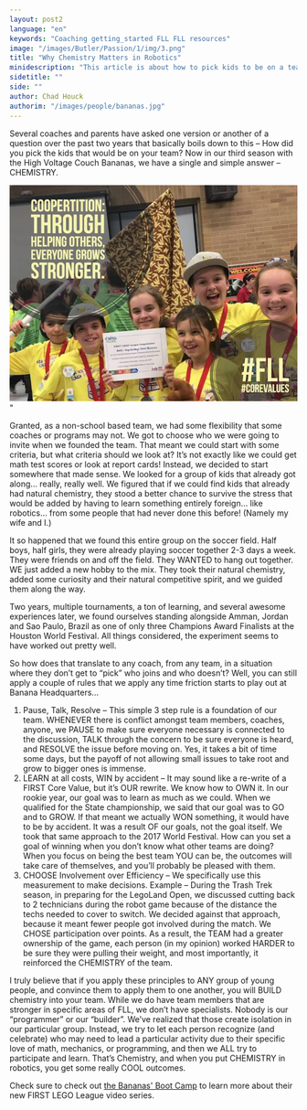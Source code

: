 ```yaml
---
layout: post2
language: "en"
keywords: "Coaching getting_started FLL FLL resources"
image: "/images/Butler/Passion/1/img/3.png"
title: "Why Chemistry Matters in Robotics"
minidescription: "This article is about how to pick kids to be on a team."
sidetitle: ""
side: ""
author: Chad Houck
authorim: "/images/people/bananas.jpg"
---
```


Several coaches and parents have asked one version or another of a question over the past two years that basically boils down to this – How did you pick the kids that would be on your team?  Now in our third season with the High Voltage Couch Bananas, we have a single and simple answer – CHEMISTRY.  

<img src="/images/coachcorner/BananasFLL.jpg" style="max-width: 100%" />"


Granted, as a non-school based team, we had some flexibility that some coaches or programs may not.  We got to choose who we were going to invite when we founded the team.  That meant we could start with some criteria, but what criteria should we look at?  It’s not exactly like we could get math test scores or look at report cards!  Instead, we decided to start somewhere that made sense.  We looked for a group of kids that already got along… really, really well.  We figured that if we could find kids that already had natural chemistry, they stood a better chance to survive the stress that would be added by having to learn something entirely foreign… like robotics… from some people that had never done this before! (Namely my wife and I.)  

It so happened that we found this entire group on the soccer field.  Half boys, half girls, they were already playing soccer together 2-3 days a week.  They were friends on and off the field.  They WANTED to hang out together.  WE just added a new hobby to the mix.  They took their natural chemistry, added some curiosity and their natural competitive spirit, and we guided them along the way.

Two years, multiple tournaments, a ton of learning, and several awesome experiences later, we found ourselves standing alongside Amman, Jordan and Sao Paulo, Brazil as one of only three Champions Award Finalists at the Houston World Festival.  All things considered, the experiment seems to have worked out pretty well.

So how does that translate to any coach, from any team, in a situation where they don’t get to “pick” who joins and who doesn’t?  Well, you can still apply a couple of rules that we apply any time friction starts to play out at Banana Headquarters…

1.	Pause, Talk, Resolve – This simple 3 step rule is a foundation of our team.  WHENEVER there is conflict amongst team members, coaches, anyone, we PAUSE to make sure everyone necessary is connected to the discussion, TALK through the concern to be sure everyone is heard, and RESOLVE the issue before moving on.  Yes, it takes a bit of time some days, but the payoff of not allowing small issues to take root and grow to bigger ones is immense.
2.	LEARN at all costs, WIN by accident – It may sound like a re-write of a FIRST Core Value, but it’s OUR rewrite.  We know how to OWN it.  In our rookie year, our goal was to learn as much as we could.  When we qualified for the State championship, we said that our goal was to GO and to GROW.  If that meant we actually WON something, it would have to be by accident.  It was a result OF our goals, not the goal itself.  We took that same approach to the 2017 World Festival.  How can you set a goal of winning when you don’t know what other teams are doing?  When you focus on being the best team YOU can be, the outcomes will take care of themselves, and you’ll probably be pleased with them.  
3.	CHOOSE Involvement over Efficiency – We specifically use this measurement to make decisions.  Example – During the Trash Trek season, in preparing for the LegoLand Open, we discussed cutting back to 2 technicians during the robot game because of the distance the techs needed to cover to switch.  We decided against that approach, because it meant fewer people got involved during the match.  We CHOSE participation over points.  As a result, the TEAM had a greater ownership of the game, each person (in my opinion) worked HARDER to be sure they were pulling their weight, and most importantly, it reinforced the CHEMISTRY of the team.

I truly believe that if you apply these principles to ANY group of young people, and convince them to apply them to one another, you will BUILD chemistry into your team.  While we do have team members that are stronger in specific areas of FLL, we don’t have specialists.  Nobody is our “programmer” or our “builder”.  We’ve realized that those create isolation in our particular group.  Instead, we try to let each person recognize (and celebrate) who may need to lead a particular activity due to their specific love of math, mechanics, or programming, and then we ALL try to participate and learn.  That’s Chemistry, and when you put CHEMISTRY in robotics, you get some really COOL outcomes.

Check sure to check out <a href="http://bananasfll.com/boot-camp/">the Bananas' Boot Camp</a> to learn more about their new FIRST LEGO League video series.
